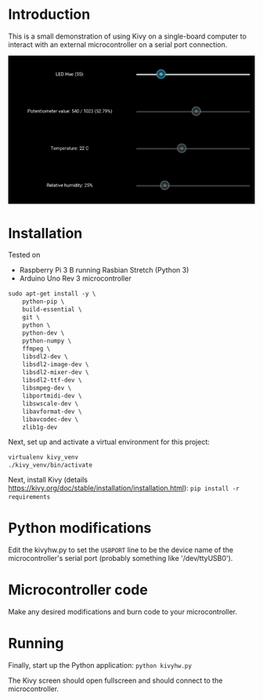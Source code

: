Introduction
============

This is a small demonstration of using Kivy on a single-board computer
to interact with an external microcontroller on a serial port connection.

![screenshot](./screenshot.png)


Installation
============

Tested on
* Raspberry Pi 3 B running Rasbian Stretch (Python 3)
* Arduino Uno Rev 3 microcontroller

```
sudo apt-get install -y \
    python-pip \
    build-essential \
    git \
    python \
    python-dev \
    python-numpy \
    ffmpeg \
    libsdl2-dev \
    libsdl2-image-dev \
    libsdl2-mixer-dev \
    libsdl2-ttf-dev \
    libsmpeg-dev \
    libportmidi-dev \
    libswscale-dev \
    libavformat-dev \
    libavcodec-dev \
    zlib1g-dev
```

Next, set up and activate a virtual environment for this project:
```
virtualenv kivy_venv
./kivy_venv/bin/activate
```

Next, install Kivy (details https://kivy.org/doc/stable/installation/installation.html):
`pip install -r requirements`

Python modifications
====================

Edit the kivyhw.py to set the `USBPORT` line to be the device name of the
microcontroller's serial port (probably something like '/dev/ttyUSB0').

Microcontroller code
====================

Make any desired modifications and burn code to your microcontroller.

Running
=======

Finally, start up the Python application:
`python kivyhw.py`

The Kivy screen should open fullscreen and should connect to the microcontroller.

